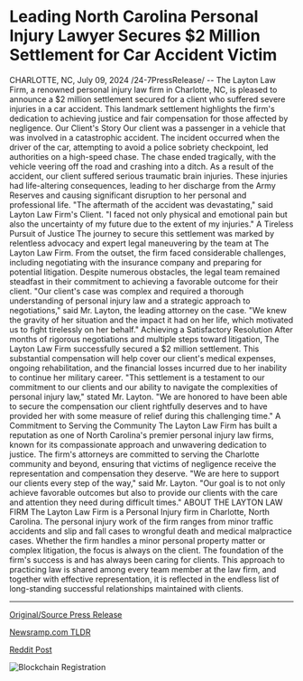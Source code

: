 # Leading North Carolina Personal Injury Lawyer Secures $2 Million Settlement for Car Accident Victim

CHARLOTTE, NC, July 09, 2024 /24-7PressRelease/ -- The Layton Law Firm, a renowned personal injury law firm in Charlotte, NC, is pleased to announce a $2 million settlement secured for a client who suffered severe injuries in a car accident. This landmark settlement highlights the firm's dedication to achieving justice and fair compensation for those affected by negligence.  Our Client's Story  Our client was a passenger in a vehicle that was involved in a catastrophic accident. The incident occurred when the driver of the car, attempting to avoid a police sobriety checkpoint, led authorities on a high-speed chase. The chase ended tragically, with the vehicle veering off the road and crashing into a ditch.  As a result of the accident, our client suffered serious traumatic brain injuries. These injuries had life-altering consequences, leading to her discharge from the Army Reserves and causing significant disruption to her personal and professional life.  "The aftermath of the accident was devastating," said Layton Law Firm's Client. "I faced not only physical and emotional pain but also the uncertainty of my future due to the extent of my injuries."  A Tireless Pursuit of Justice  The journey to secure this settlement was marked by relentless advocacy and expert legal maneuvering by the team at The Layton Law Firm. From the outset, the firm faced considerable challenges, including negotiating with the insurance company and preparing for potential litigation. Despite numerous obstacles, the legal team remained steadfast in their commitment to achieving a favorable outcome for their client.  "Our client's case was complex and required a thorough understanding of personal injury law and a strategic approach to negotiations," said Mr. Layton, the leading attorney on the case. "We knew the gravity of her situation and the impact it had on her life, which motivated us to fight tirelessly on her behalf."  Achieving a Satisfactory Resolution  After months of rigorous negotiations and multiple steps toward litigation, The Layton Law Firm successfully secured a $2 million settlement. This substantial compensation will help cover our client's medical expenses, ongoing rehabilitation, and the financial losses incurred due to her inability to continue her military career.  "This settlement is a testament to our commitment to our clients and our ability to navigate the complexities of personal injury law," stated Mr. Layton. "We are honored to have been able to secure the compensation our client rightfully deserves and to have provided her with some measure of relief during this challenging time."  A Commitment to Serving the Community  The Layton Law Firm has built a reputation as one of North Carolina's premier personal injury law firms, known for its compassionate approach and unwavering dedication to justice. The firm's attorneys are committed to serving the Charlotte community and beyond, ensuring that victims of negligence receive the representation and compensation they deserve.  "We are here to support our clients every step of the way," said Mr. Layton. "Our goal is to not only achieve favorable outcomes but also to provide our clients with the care and attention they need during difficult times."  ABOUT THE LAYTON LAW FIRM  The Layton Law Firm is a Personal Injury firm in Charlotte, North Carolina. The personal injury work of the firm ranges from minor traffic accidents and slip and fall cases to wrongful death and medical malpractice cases. Whether the firm handles a minor personal property matter or complex litigation, the focus is always on the client. The foundation of the firm's success is and has always been caring for clients. This approach to practicing law is shared among every team member at the law firm, and together with effective representation, it is reflected in the endless list of long-standing successful relationships maintained with clients. 

---

[Original/Source Press Release](https://www.24-7pressrelease.com/press-release/512317/leading-north-carolina-personal-injury-lawyer-secures-2-million-settlement-for-car-accident-victim)
                    

[Newsramp.com TLDR](None) 



[Reddit Post](https://www.reddit.com/r/newsramp/comments/1dyw7fb/layton_law_firm_secures_2_million_settlement_for/) 



![Blockchain Registration](https://cdn.newsramp.app/24-7PressRelease/qrcode/247/9/yogaWYs6.webp)